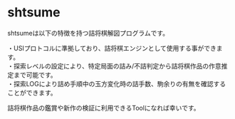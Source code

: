 #  shtsume

shtsumeは以下の特徴を持つ詰将棋解図プログラムです。

・USIプロトコルに準拠しており、詰将棋エンジンとして使用する事ができます。   
・探索レベルの設定により、特定局面の詰み/不詰判定から詰将棋作品の作意推定まで可能です。  
・探索LOGにより詰め手順中の玉方変化時の詰手数、駒余りの有無を確認することができます。

詰将棋作品の鑑賞や新作の検証に利用できるToolになれば幸いです。


